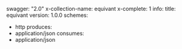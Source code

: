 swagger: "2.0"
x-collection-name: equivant
x-complete: 1
info:
  title: equivant
  version: 1.0.0
schemes:
- http
produces:
- application/json
consumes:
- application/json